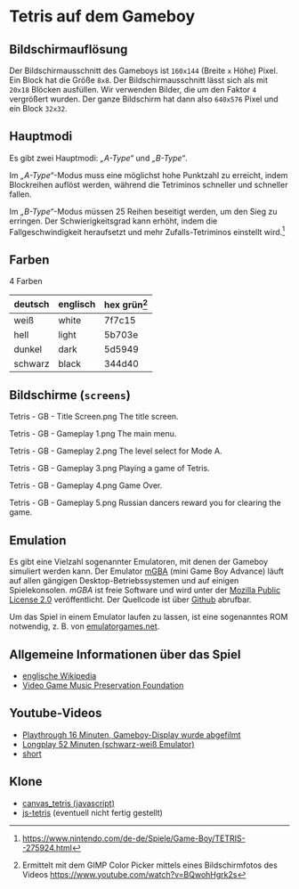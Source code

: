 # Tetris auf dem Gameboy

## Bildschirmauflösung

Der Bildschirmausschnitt des Gameboys ist `160x144` (Breite `x` Höhe)
Pixel. Ein Block hat die Größe `8x8`. Der Bildschirmausschnitt lässt
sich als mit `20x18` Blöcken ausfüllen. Wir verwenden Bilder, die um den
Faktor `4` vergrößert wurden. Der ganze Bildschirm hat dann also
`640x576` Pixel und ein Block `32x32`.

## Hauptmodi

Es gibt zwei Hauptmodi: _„A-Type“_ und _„B-Type“_.

Im _„A-Type“_-Modus muss eine möglichst hohe Punktzahl zu erreicht, indem
Blockreihen auflöst werden, während die Tetriminos schneller und
schneller fallen.

Im _„B-Type“_-Modus müssen 25 Reihen beseitigt werden, um den Sieg
zu erringen. Der Schwierigkeitsgrad kann erhöht, indem
die Fallgeschwindigkeit heraufsetzt und mehr Zufalls-Tetriminos
einstellt wird.[^nitendo.com]

## Farben

4 Farben

| deutsch | englisch | hex grün[^gimp-color-picker] |
|---|---| --- |
| weiß | white | 7f7c15 |
| hell | light | 5b703e |
| dunkel| dark | 5d5949 |
| schwarz | black | 344d40 |

## Bildschirme (`screens`)


Tetris - GB - Title Screen.png
The title screen.

Tetris - GB - Gameplay 1.png
The main menu.

Tetris - GB - Gameplay 2.png
The level select for Mode A.

Tetris - GB - Gameplay 3.png
Playing a game of Tetris.

Tetris - GB - Gameplay 4.png
Game Over.

Tetris - GB - Gameplay 5.png
Russian dancers reward you for clearing the game.

## Emulation

Es gibt eine Vielzahl sogenannter Emulatoren, mit denen der Gameboy
simuliert werden kann. Der Emulator
[mGBA](https://mgba.io/downloads.html) (mini Game Boy Advance) läuft auf
allen gängigen Desktop-Betriebssystemen und auf einigen Spielekonsolen.
_mGBA_ ist freie Software und wird unter der [Mozilla Public License
2.0](https://github.com/mgba-emu/mgba/blob/master/LICENSE)
veröffentlicht. Der Quellcode ist über
[Github](https://github.com/mgba-emu/mgba) abrufbar.

Um das Spiel in einem Emulator laufen zu lassen, ist eine sogenanntes
ROM notwendig, z. B. von
[emulatorgames.net](https://www.emulatorgames.net/roms/gameboy/tetris-jue-v11/).

## Allgemeine Informationen über das Spiel

- [englische Wikipedia](<https://en.wikipedia.org/wiki/Tetris_(Game_Boy_video_game)>)
- [Video Game Music Preservation Foundation](<http://www.vgmpf.com/Wiki/index.php?title=Tetris_(GB)>)

## Youtube-Videos

- [Playthrough 16 Minuten, Gameboy-Display wurde abgefilmt](https://www.youtube.com/watch?v=BQwohHgrk2s)
- [Longplay 52 Minuten (schwarz-weiß Emulator)](https://www.youtube.com/watch?v=VNbo1AGqKrI)
- [short](https://www.youtube.com/shorts/30vVpKAMu6g)

## Klone

- [canvas_tetris (javascript)](https://github.com/andyp123/canvas_tetris)
- [js-tetris](https://github.com/az23/js-tetris) (eventuell nicht fertig gestellt)

[^nitendo.com]: https://www.nintendo.com/de-de/Spiele/Game-Boy/TETRIS--275924.html
[^gimp-color-picker]: Ermittelt mit dem GIMP Color Picker mittels eines Bildschirmfotos des Videos https://www.youtube.com/watch?v=BQwohHgrk2s
